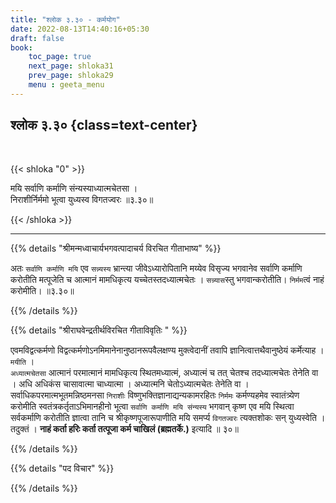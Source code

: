 ```yaml
---
title: "श्लोक ३.३० - कर्मयोग"
date: 2022-08-13T14:40:16+05:30
draft: false
book:
    toc_page: true
    next_page: shloka31
    prev_page: shloka29
    menu : geeta_menu
---
```




## श्लोक ३.३० {class=text-center}

<br/>

{{< shloka  "0"  >}}

मयि सर्वाणि कर्माणि संन्यस्याध्यात्मचेतसा ।  
निराशीर्निर्ममो भूत्वा युध्यस्व विगतज्वरः ॥३.३०॥ 

{{< /shloka >}}

---


{{% details "श्रीमन्मध्वाचार्यभगवत्पादाचर्य विरचित  गीताभाष्य" %}}

अतः `सर्वाणि कर्माणि मयि` एव `सन्न्यस्य` भ्रान्त्या जीवेऽध्यारोपितानि मय्येव विसृज्य 
भगवानेव सर्वाणि कर्माणि करोतीति मत्पूजेति च आत्मानं मामधिकृत्य यच्चेतस्तदध्यात्मचेतः । 
`सन्न्यास`स्तु भगवान्करोतीति। `निर्मम`त्वं नाहं करोमीति।  ॥३.३०॥ 

{{% /details %}}



{{% details "श्रीराघवेन्द्रतीर्थविरचित गीताविवृतिः " %}}

एवमविद्वत्कर्मणो विद्वत्कर्मणोऽनमिमानेनानुष्ठानरूपवैलक्षण्य 
मुक्त्वेदानीं तवापि ज्ञानित्वात्तथैवानुष्ठेयं कर्मेत्याह । `मयीति` ।   
`अध्यात्मचेतसा` आत्मानं परमात्मानं मामधिकृत्य स्थितमध्यात्मं, अध्यात्मं 
च तत्‌ चेतश्च तदध्यात्मचेतः तेनेति वा । 
अधि अधिकंस चासावात्मा चाध्यात्मा । अध्यात्मनि चेतोऽध्यात्मचेतः
तेनेति वा ।  
सर्वाधिकपरमात्मभूतमन्निष्ठमनसा `निराशीः` 
विष्णुभक्तिज्ञानाद्यन्यकामरहितः `निर्ममः` कर्मण्यहमेव स्वातंत्र्येण 
करोमीति  स्वतंत्रकर्तृताऽभिमानहीनो भूत्वा 
`सर्वाणि कर्माणि मयि संन्यस्य` भगवान्‌ कृष्ण एव मयि स्थित्वा सर्वकर्माणि 
करोतीति ज्ञात्वा तानि च श्रीकृष्णपूजारूपाणीति मयि समर्प्य `विगतज्वरः` 
त्यक्तशोकः सन्‌ युध्यस्वेति ।   तदुक्तं । 
**नाहं कर्ता हरिः कर्ता तत्पूजा कर्म चाखिलं (ब्रह्मतर्के.)** इत्यादि ॥ ३०॥

{{% /details %}}


{{% details "पद विचार" %}}


{{% /details %}}
